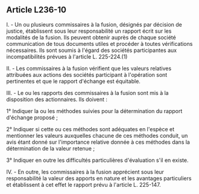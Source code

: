 Article L236-10
----
I. - Un ou plusieurs commissaires à la fusion, désignés par décision de justice,
établissent sous leur responsabilité un rapport écrit sur les modalités de la
fusion. Ils peuvent obtenir auprès de chaque société communication de tous
documents utiles et procéder à toutes vérifications nécessaires. Ils sont soumis
à l'égard des sociétés participantes aux incompatibilités prévues à l'article L.
225-224.(1)

II. - Les commissaires à la fusion vérifient que les valeurs relatives
attribuées aux actions des sociétés participant à l'opération sont pertinentes
et que le rapport d'échange est équitable.

III. - Le ou les rapports des commissaires à la fusion sont mis à la disposition
des actionnaires. Ils doivent :

1° Indiquer la ou les méthodes suivies pour la détermination du rapport
d'échange proposé ;

2° Indiquer si cette ou ces méthodes sont adéquates en l'espèce et mentionner
les valeurs auxquelles chacune de ces méthodes conduit, un avis étant donné sur
l'importance relative donnée à ces méthodes dans la détermination de la valeur
retenue ;

3° Indiquer en outre les difficultés particulières d'évaluation s'il en existe.

IV. - En outre, les commissaires à la fusion apprécient sous leur responsabilité
la valeur des apports en nature et les avantages particuliers et établissent à
cet effet le rapport prévu à l'article L. 225-147.
